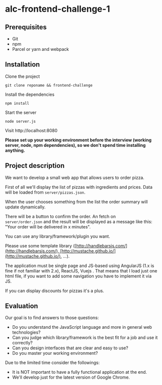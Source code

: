 # alc-frontend-challenge-1

## Prerequisites
- Git
- npm
- Parcel or yarn and webpack

## Installation

Clone the project

    git clone reponame && frontend-challenge

Install the dependencies

    npm install

Start the server 

    node server.js

Visit http://localhost:8080

**Please set up your working environment before the interview (working server, node, npm dependencies), so we don't spend time installing anything.**

## Project description

We want to develop a small web app that allows users to order pizza.

First of all we'll display the list of pizzas with ingredients and prices. Data will be loaded from `server/pizzas.json`.

When the user chooses something from the list the order summary will update dynamically.

There will be a button to confirm the order. An fetch on 
`server/order.json` and the result will be displayed as a message like this: "Your order will be delivered in x minutes".

You can use any library/framework/plugin you want.

Please use some template library ([http://handlebarsjs.com/](http://handlebarsjs.com/), [http://mustache.github.io/](http://mustache.github.io/), ...).

The application must be single page and JS-based using AngularJS (1.x is fine if not familiar with 2.x), ReactJS, Vuejs . That means that I load just one html file, if you want to add some navigation you have to implement it via JS.

If you can display discounts for pizzas it's a plus.

## Evaluation

Our goal is to find answers to those questions:

- Do you understand the JavaScript language and more in general web technologies?
- Can you judge which library/framework is the best fit for a job and use it correctly?
- Can you design interfaces that are clear and easy to use?
- Do you master your working environment?

Due to the limited time consider the followings:

- It is NOT important to have a fully functional application at the end.
- We'll develop just for the latest version of Google Chrome.
